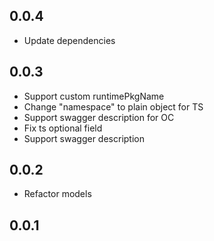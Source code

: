## 0.0.4

- Update dependencies

## 0.0.3

- Support custom runtimePkgName
- Change "namespace" to plain object for TS
- Support swagger description for OC
- Fix ts optional field
- Support swagger description

## 0.0.2

- Refactor models

## 0.0.1
